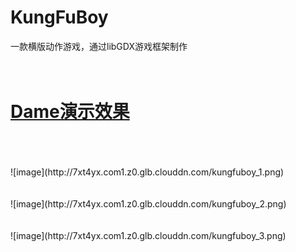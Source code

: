 # KungFuBoy
一款横版动作游戏，通过libGDX游戏框架制作
</br></br></br>
<h1><a href="http://7xt4yx.com1.z0.glb.clouddn.com/kungfuboy.gif">Dame演示效果</a></h1>
</br></br></br>
![image](http://7xt4yx.com1.z0.glb.clouddn.com/kungfuboy_1.png)
</br></br></br>
![image](http://7xt4yx.com1.z0.glb.clouddn.com/kungfuboy_2.png)
</br></br></br>
![image](http://7xt4yx.com1.z0.glb.clouddn.com/kungfuboy_3.png)
</br></br></br>
